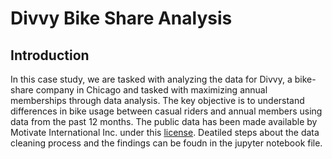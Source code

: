 # Divvy Bike Share Analysis
## Introduction 
In this case study, we are tasked with analyzing the data for Divvy, a bike-share company in Chicago and tasked with maximizing annual memberships through data analysis.
The key objective is to understand differences in bike usage between casual riders and annual members using data from the past 12 months. The public data has been made available by Motivate International Inc. under this [license](https://www.divvybikes.com/data-license-agreement). Deatiled steps about the data cleaning process and the findings can be foudn in the jupyter notebook file.
